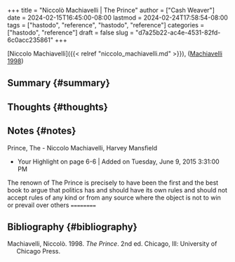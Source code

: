 +++
title = "Niccolò Machiavelli | The Prince"
author = ["Cash Weaver"]
date = 2024-02-15T16:45:00-08:00
lastmod = 2024-02-24T17:58:54-08:00
tags = ["hastodo", "reference", "hastodo", "reference"]
categories = ["hastodo", "reference"]
draft = false
slug = "d7a25b22-ac4e-4531-82fd-6c0acc235861"
+++

[Niccolo Machiavelli]({{< relref "niccolo_machiavelli.md" >}}), (<a href="#citeproc_bib_item_1">Machiavelli 1998</a>)


## Summary {#summary}


## Thoughts {#thoughts}


## Notes {#notes}

Prince, The - Niccolo Machiavelli, Harvey Mansfield

-   Your Highlight on page 6-6 | Added on Tuesday, June 9, 2015 3:31:00 PM

The renown of The Prince is precisely to have been the first and the best book to argue that politics has and should have its own rules and should not accept rules of any kind or from any source where the object is not to win or prevail over others
`========`


## Bibliography {#bibliography}

<style>.csl-entry{text-indent: -1.5em; margin-left: 1.5em;}</style><div class="csl-bib-body">
  <div class="csl-entry"><a id="citeproc_bib_item_1"></a>Machiavelli, Niccolò. 1998. <i>The Prince</i>. 2nd ed. Chicago, Ill: University of Chicago Press.</div>
</div>
